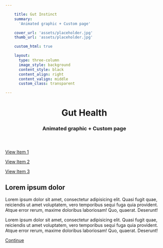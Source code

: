 ```yaml
---

    title: Gut Instinct
    summary:
      'Animated graphic + Custom page'

    cover_url: 'assets/placeholder.jpg'
    thumb_url: 'assets/placeholder.jpg'

    custom_html: true

    layout:
      type: three-column
      image_style: background
      content_style: black
      content_align: right
      content_valign: middle
      custom_class: transparent

---
```


<figure class="cover-area image" style="background-image: url({{ cover.url }})">
  <header>
    <div class="wrapper">
      <h1 class="title">Gut Health</h1>
      <h3 class="subtitle">Animated graphic + Custom page</h3>
    </div>
  </header>
</figure>

<div class="content">
  <div class="body">
    <p><a class="button outline small" href="#slideOne" data-app-view="layer">View Item 1</a></p>
    <p><a class="button outline small" href="#slideOne" data-app-view="layer">View Item 2</a></p>
    <p><a class="button outline small" href="#slideOne" data-app-view="layer">View Item 3</a></p>
  </div>

  <article id="slideOne" class="page stack">
    <div class="content">
      <h2>Lorem ipsum dolor</h2>
      <p>Lorem ipsum dolor sit amet, consectetur adipisicing elit. Quasi fugit quae, reiciendis ut amet voluptatem, vero temporibus sequi fuga quia provident. Atque error rerum, maxime doloribus laboriosam! Quo, quaerat. Deserunt!</p>
      <p>Lorem ipsum dolor sit amet, consectetur adipisicing elit. Quasi fugit quae, reiciendis ut amet voluptatem, vero temporibus sequi fuga quia provident. Atque error rerum, maxime doloribus laboriosam! Quo, quaerat. Deserunt!</p>
      <footer>
        <a href="#slideOne" class="button outline small close action">Continue</a>
      </footer>
    </div>
  </article>
</div>
